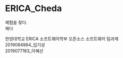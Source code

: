 # ERICA_Cheda
체험을 찾다.<br/>
체다

한양대학교 ERICA 소프트웨어학부 오픈소스 소프트웨어 팀과제<br/>
2019084984_임기성<br/>
2019077183_이혜선<br/>

